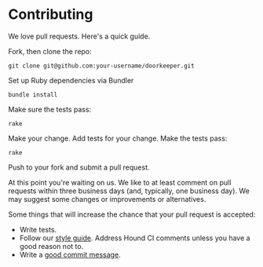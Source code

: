 # Contributing

We love pull requests. Here's a quick guide.

Fork, then clone the repo:

    git clone git@github.com:your-username/doorkeeper.git

Set up Ruby dependencies via Bundler

    bundle install

Make sure the tests pass:

    rake

Make your change. Add tests for your change. Make the tests pass:

    rake

Push to your fork and submit a pull request.

At this point you're waiting on us. We like to at least comment on pull requests
within three business days (and, typically, one business day). We may suggest
some changes or improvements or alternatives.

Some things that will increase the chance that your pull request is accepted:

* Write tests.
* Follow our [style guide][style]. Address Hound CI comments unless you have a
  good reason not to.
* Write a [good commit message][commit].

[style]: https://github.com/thoughtbot/guides/tree/master/style
[commit]: http://tbaggery.com/2008/04/19/a-note-about-git-commit-messages.html
